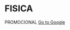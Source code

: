 # FISICA
PROMOCIONAL
 <a href="file:///C:/Users/dell/Desktop/Pagina%20inicio%20Proyecto%20F%C3%ADsica/BobinaInfinita.html" target="_blank">Go to Google</a>

